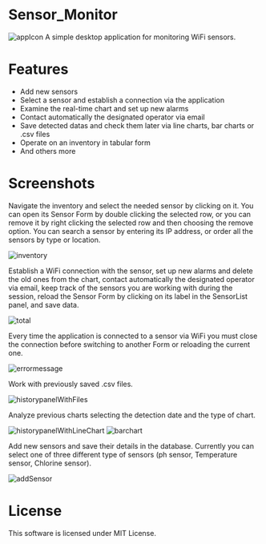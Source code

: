 # Sensor_Monitor
![appIcon](https://github.com/foughtmoss/SensorMonitor/assets/136918608/b4e054ae-32d5-4b76-b83c-355cf7f5351f)
A simple desktop application for monitoring WiFi sensors.

# Features
* Add new sensors 
* Select a sensor and establish a connection via the application
* Examine the real-time chart and set up new alarms
* Contact automatically the designated operator via email
* Save detected datas and check them later via line charts, bar charts or .csv files
* Operate on an inventory in tabular form
* And others more
  
# Screenshots
Navigate the inventory and select the needed sensor by clicking on it. You can open its Sensor Form by double clicking the selected row, or you can remove it by right clicking the selected row and then choosing the remove option.
You can search a sensor by entering its IP address, or order all the sensors by type or location.

![inventory](https://github.com/foughtmoss/SensorMonitor/assets/136918608/6a1e877c-66b8-4adf-a119-de5abac90823)

Establish a WiFi connection with the sensor, set up new alarms and delete the old ones from the chart, contact automatically the designated operator via email, keep track of the sensors you are working with during the session, reload the Sensor Form by clicking on its label in the SensorList panel, and save data.

![total](https://github.com/foughtmoss/SensorMonitor/assets/136918608/7de54920-542e-4867-bc1a-42a72d0cd3d1)

Every time the application is connected to a sensor via WiFi you must close the connection before switching to another Form or reloading the current one.

![errormessage](https://github.com/foughtmoss/SensorMonitor/assets/136918608/6ede930e-5833-4f2f-be29-577dbbe3f1ce)

Work with previously saved .csv files.

![historypanelWithFiles](https://github.com/foughtmoss/SensorMonitor/assets/136918608/3699fc28-3391-423b-987e-bbde272fe2d9)

Analyze previous charts selecting the detection date and the type of chart.

![historypanelWithLineChart](https://github.com/foughtmoss/SensorMonitor/assets/136918608/e1105a01-5f17-4445-a7bc-4297c427ccff)
![barchart](https://github.com/foughtmoss/SensorMonitor/assets/136918608/f6a8c7a4-5946-44c1-8d91-e499e387c1e3)

Add new sensors and save their details in the database. Currently you can select one of three different type of sensors (ph sensor, Temperature sensor, Chlorine sensor).

![addSensor](https://github.com/foughtmoss/SensorMonitor/assets/136918608/358e9d9f-852e-4e73-b06e-741dfeecf5e0)

# License
This software is licensed under MIT License.
